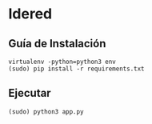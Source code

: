 # Idered

## Guía de Instalación

```
virtualenv -python=python3 env
(sudo) pip install -r requirements.txt
```

## Ejecutar

```
(sudo) python3 app.py
```